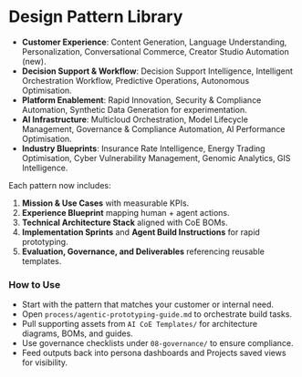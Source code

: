 # Design Pattern Library
- **Customer Experience**: Content Generation, Language Understanding, Personalization, Conversational Commerce, Creator Studio Automation (new).
- **Decision Support & Workflow**: Decision Support Intelligence, Intelligent Orchestration Workflow, Predictive Operations, Autonomous Optimisation.
- **Platform Enablement**: Rapid Innovation, Security & Compliance Automation, Synthetic Data Generation for experimentation.
- **AI Infrastructure**: Multicloud Orchestration, Model Lifecycle Management, Governance & Compliance Automation, AI Performance Optimisation.
- **Industry Blueprints**: Insurance Rate Intelligence, Energy Trading Optimisation, Cyber Vulnerability Management, Genomic Analytics, GIS Intelligence.

Each pattern now includes:
1. **Mission & Use Cases** with measurable KPIs.
2. **Experience Blueprint** mapping human + agent actions.
3. **Technical Architecture Stack** aligned with CoE BOMs.
4. **Implementation Sprints** and **Agent Build Instructions** for rapid prototyping.
5. **Evaluation, Governance, and Deliverables** referencing reusable templates.

### How to Use
- Start with the pattern that matches your customer or internal need.
- Open `process/agentic-prototyping-guide.md` to orchestrate build tasks.
- Pull supporting assets from `AI CoE Templates/` for architecture diagrams, BOMs, and guides.
- Use governance checklists under `08-governance/` to ensure compliance.
- Feed outputs back into persona dashboards and Projects saved views for visibility.